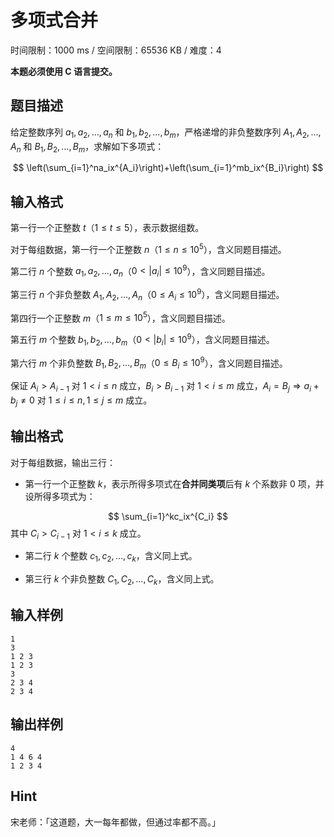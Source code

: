 # 多项式合并

时间限制：1000 ms / 空间限制：65536 KB / 难度：4

**本题必须使用 C 语言提交。**

## 题目描述

给定整数序列 $a_1,a_2,\ldots,a_n$ 和 $b_1,b_2,\ldots,b_m$，严格递增的非负整数序列 $A_1,A_2,\ldots,A_n$ 和 $B_1,B_2,\ldots,B_m$，求解如下多项式：

$$
\left(\sum_{i=1}^na_ix^{A_i}\right)+\left(\sum_{i=1}^mb_ix^{B_i}\right)
$$

## 输入格式

第一行一个正整数 $t$（$1 \le t \le 5$），表示数据组数。

对于每组数据，第一行一个正整数 $n$（$1 \le n \le 10^5$），含义同题目描述。

第二行 $n$ 个整数 $a_1,a_2,\ldots,a_n$（$0 < |a_i| \le 10^9$），含义同题目描述。

第三行 $n$ 个非负整数 $A_1,A_2,\ldots,A_n$（$0 \le A_i \le 10^9$），含义同题目描述。

第四行一个正整数 $m$（$1 \le m \le 10^5$），含义同题目描述。

第五行 $m$ 个整数 $b_1,b_2,\ldots,b_m$（$0 < |b_i| \le 10^9$），含义同题目描述。

第六行 $m$ 个非负整数 $B_1,B_2,\ldots,B_m$（$0 \le B_i \le 10^9$），含义同题目描述。

保证 $A_{i} > A_{i-1}$ 对 $1 < i \le n$ 成立，$B_{i} > B_{i-1}$ 对 $1 < i \le m$ 成立，$A_i=B_j \Rightarrow a_i+b_j \ne 0$ 对 $1 \le i \le n,1 \le j \le m$ 成立。

## 输出格式

对于每组数据，输出三行：

- 第一行一个正整数 $k$，表示所得多项式在**合并同类项**后有 $k$ 个系数非 $0$ 项，并设所得多项式为：

$$
\sum_{i=1}^kc_ix^{C_i}
$$
其中 $C_{i} > C_{i-1}$ 对 $1 < i \le k$ 成立。

- 第二行 $k$ 个整数 $c_1,c_2,\ldots,c_k$，含义同上式。

- 第三行 $k$ 个非负整数 $C_1,C_2,\ldots,C_k$，含义同上式。

## 输入样例

    1
    3
    1 2 3
    1 2 3
    3
    2 3 4
    2 3 4

## 输出样例

    4
    1 4 6 4
    1 2 3 4

## Hint

宋老师：「这道题，大一每年都做，但通过率都不高。」
